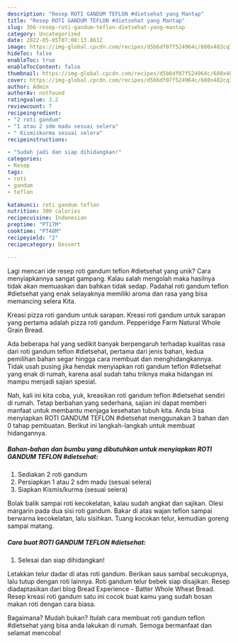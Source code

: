 ```yaml
---
description: "Resep ROTI GANDUM TEFLON #dietsehat yang Mantap"
title: "Resep ROTI GANDUM TEFLON #dietsehat yang Mantap"
slug: 366-resep-roti-gandum-teflon-dietsehat-yang-mantap
category: Uncategorized
date: 2022-05-05T07:08:13.861Z
image: https://img-global.cpcdn.com/recipes/d5b6df07f524964c/680x482cq70/roti-gandum-teflon-dietsehat-foto-resep-utama.jpg
hideToc: false
enableToc: true
enableTocContent: false
thumbnail: https://img-global.cpcdn.com/recipes/d5b6df07f524964c/680x482cq70/roti-gandum-teflon-dietsehat-foto-resep-utama.jpg
cover: https://img-global.cpcdn.com/recipes/d5b6df07f524964c/680x482cq70/roti-gandum-teflon-dietsehat-foto-resep-utama.jpg
author: Admin
authorAv: notfound
ratingvalue: 3.2
reviewcount: 7
recipeingredient:
- "2 roti gandum"
- "1 atau 2 sdm madu sesuai selera"
- " Kismiskurma sesuai selera"
recipeinstructions:

- "Sudah jadi dan siap dihidangkan!"
categories:
- Resep
tags:
- roti
- gandum
- teflon

katakunci: roti gandum teflon 
nutrition: 300 calories
recipecuisine: Indonesian
preptime: "PT17M"
cooktime: "PT48M"
recipeyield: "2"
recipecategory: Dessert

---
```





Lagi mencari ide resep roti gandum teflon #dietsehat yang unik? Cara menyiapkannya sangat gampang. Kalau salah mengolah maka hasilnya tidak akan memuaskan dan bahkan tidak sedap. Padahal roti gandum teflon #dietsehat yang enak selayaknya memiliki aroma dan rasa yang bisa memancing selera Kita.





Kreasi pizza roti gandum untuk sarapan. Kreasi roti gandum untuk sarapan yang pertama adalah pizza roti gandum. Pepperidge Farm Natural Whole Grain Bread.

Ada beberapa hal yang sedikit banyak berpengaruh terhadap kualitas rasa dari roti gandum teflon #dietsehat, pertama dari jenis bahan, kedua pemilihan bahan segar hingga cara membuat dan menghidangkannya. Tidak usah pusing jika hendak menyiapkan roti gandum teflon #dietsehat yang enak di rumah, karena asal sudah tahu triknya maka hidangan ini mampu menjadi sajian spesial.






Nah, kali ini kita coba, yuk, kreasikan roti gandum teflon #dietsehat sendiri di rumah. Tetap berbahan yang sederhana, sajian ini dapat memberi manfaat untuk membantu menjaga kesehatan tubuh kita. Anda bisa menyiapkan ROTI GANDUM TEFLON #dietsehat menggunakan 3 bahan dan 0 tahap pembuatan. Berikut ini langkah-langkah untuk membuat hidangannya.

<!--inarticleads1-->

##### Bahan-bahan dan bumbu yang dibutuhkan untuk menyiapkan ROTI GANDUM TEFLON #dietsehat:

1. Sediakan 2 roti gandum
1. Persiapkan 1 atau 2 sdm madu (sesuai selera)
1. Siapkan  Kismis/kurma (sesuai selera)


Bolak balik sampai roti kecokelatan, kalau sudah angkat dan sajikan. Olesi margarin pada dua sisi roti gandum. Bakar di atas wajan teflon sampai berwarna kecokelatan, lalu sisihkan. Tuang kocokan telur, kemudian goreng sampai matang. 

<!--inarticleads2-->

##### Cara buat ROTI GANDUM TEFLON #dietsehat:


1. Selesai dan siap dihidangkan!

Letakkan telur dadar di atas roti gandum. Berikan saus sambal secukupnya, lalu tutup dengan roti lainnya. Roti gandum telur bebek siap disajikan. Resep diadaptasikan dari blog Bread Experience - Batter Whole Wheat Bread. Resep kreasi roti gandum satu ini cocok buat kamu yang sudah bosan makan roti dengan cara biasa. 

Bagaimana? Mudah bukan? Itulah cara membuat roti gandum teflon #dietsehat yang bisa anda lakukan di rumah. Semoga bermanfaat dan selamat mencoba!
